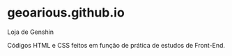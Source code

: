 # geoarious.github.io
Loja de Genshin

Códigos HTML e CSS feitos em função de prática de estudos de Front-End.
